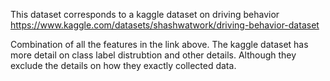 This dataset corresponds to a kaggle dataset on driving behavior
https://www.kaggle.com/datasets/shashwatwork/driving-behavior-dataset

Combination of all the features in the link above. The kaggle dataset has more detail on class label distrubtion
and other details. Although they exclude the details on how they exactly collected data.

